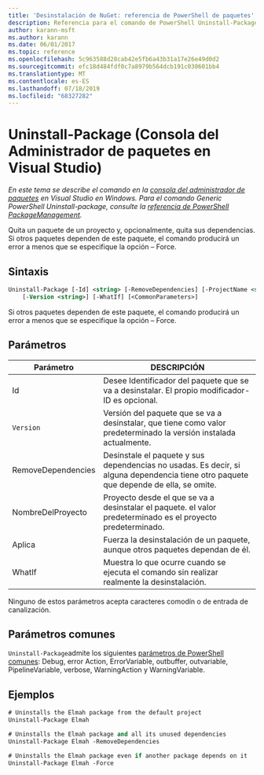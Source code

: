 ```yaml
---
title: 'Desinstalación de NuGet: referencia de PowerShell de paquetes'
description: Referencia para el comando de PowerShell Uninstall-Package en la consola del administrador de paquetes NuGet en Visual Studio.
author: karann-msft
ms.author: karann
ms.date: 06/01/2017
ms.topic: reference
ms.openlocfilehash: 5c963588d28cab42e5fb6a43b31a17e26e49d0d2
ms.sourcegitcommit: efc18d484fdf0c7a8979b564dcb191c030601bb4
ms.translationtype: MT
ms.contentlocale: es-ES
ms.lasthandoff: 07/18/2019
ms.locfileid: "68327282"
---
```

# <a name="uninstall-package-package-manager-console-in-visual-studio"></a>Uninstall-Package (Consola del Administrador de paquetes en Visual Studio)

*En este tema se describe el comando en la [consola del administrador de paquetes](../../consume-packages/install-use-packages-powershell.md) en Visual Studio en Windows. Para el comando Generic PowerShell Uninstall-package, consulte la [referencia de PowerShell PackageManagement](/powershell/module/packagemanagement/?view=powershell-6).*

Quita un paquete de un proyecto y, opcionalmente, quita sus dependencias. Si otros paquetes dependen de este paquete, el comando producirá un error a menos que se especifique la opción – Force.

## <a name="syntax"></a>Sintaxis

```ps
Uninstall-Package [-Id] <string> [-RemoveDependencies] [-ProjectName <string>] [-Force]
    [-Version <string>] [-WhatIf] [<CommonParameters>]
```

Si otros paquetes dependen de este paquete, el comando producirá un error a menos que se especifique la opción – Force.

## <a name="parameters"></a>Parámetros

| Parámetro | DESCRIPCIÓN |
| --- | --- |
| Id | Desee Identificador del paquete que se va a desinstalar. El propio modificador-ID es opcional. |
| `Version` | Versión del paquete que se va a desinstalar, que tiene como valor predeterminado la versión instalada actualmente. |
| RemoveDependencies | Desinstale el paquete y sus dependencias no usadas. Es decir, si alguna dependencia tiene otro paquete que depende de ella, se omite. |
| NombreDelProyecto | Proyecto desde el que se va a desinstalar el paquete. el valor predeterminado es el proyecto predeterminado. |
| Aplica | Fuerza la desinstalación de un paquete, aunque otros paquetes dependan de él. |
| WhatIf | Muestra lo que ocurre cuando se ejecuta el comando sin realizar realmente la desinstalación. |

Ninguno de estos parámetros acepta caracteres comodín o de entrada de canalización.

## <a name="common-parameters"></a>Parámetros comunes

`Uninstall-Package`admite los siguientes [parámetros de PowerShell comunes](http://go.microsoft.com/fwlink/?LinkID=113216): Debug, error Action, ErrorVariable, outbuffer, outvariable, PipelineVariable, verbose, WarningAction y WarningVariable.

## <a name="examples"></a>Ejemplos

```ps
# Uninstalls the Elmah package from the default project
Uninstall-Package Elmah

# Uninstalls the Elmah package and all its unused dependencies
Uninstall-Package Elmah -RemoveDependencies 

# Uninstalls the Elmah package even if another package depends on it
Uninstall-Package Elmah -Force
```
